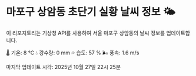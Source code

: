 
# 마포구 상암동 초단기 실황 날씨 정보 🌤️

이 리포지토리는 기상청 API를 사용하여 서울 마포구 상암동의 날씨 정보를 업데이트합니다. 

🌡️ 기온: 8 ℃
💧 강수량: 0 mm
💦 습도: 57 %
🌬️ 풍속: 1.6 m/s

마지막 업데이트 시각: 2025년 10월 27일 22시 25분    
